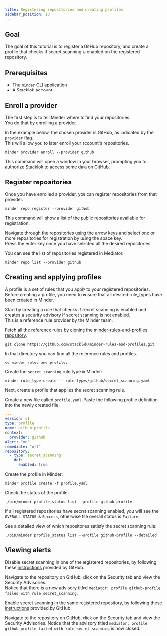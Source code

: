 ```yaml
---
title: Registering repositories and creating profiles
sidebar_position: 10
---
```


## Goal
The goal of this tutorial is to register a GitHub repository, and create a profile that checks if secret scanning
is enabled on the registered repository.

## Prerequisites

* The `minder` CLI application
* A Stacklok account

## Enroll a provider
The first step is to tell Minder where to find your repositories.  
You do that by enrolling a provider.

In the example below, the chosen provider is GitHub, as indicated by the `--provider` flag.  
This will allow you to later enroll your account's repositories.

```
minder provider enroll --provider github
```

This command will open a window in your browser, prompting you to authorize Stacklok to access some data on GitHub.

## Register repositories
Once you have enrolled a provider, you can register repositories from that provider.

```
minder repo register --provider github
```
This command will show a list of the public repositories available for registration.

Navigate through the repositories using the arrow keys and select one or more repositories for registration 
by using the space key.  
Press the enter key once you have selected all the desired repositories.

You can see the list of repositories registered in Mediator.
```
minder repo list --provider github
```

## Creating and applying profiles
A profile is a set of rules that you apply to your registered repositories.
Before creating a profile, you need to ensure that all desired rule_types have been created in Minder.

Start by creating a rule that checks if secret scanning is enabled and creates a security advisory 
if secret scanning is not enabled.  
This is a reference rule provider by the Minder team.

Fetch all the reference rules by cloning the [minder-rules-and-profiles repository](https://github.com/stacklok/minder-rules-and-profiles).

```
git clone https://github.com/stacklok/minder-rules-and-profiles.git
```

In that directory you can find all the reference rules and profiles.
```
cd minder-rules-and-profiles
```

Create the `secret_scanning` rule type in Minder:
```
minder rule_type create -f rule-types/github/secret_scanning.yaml
```

Next, create a profile that applies the secret scanning rule.

Create a new file called `profile.yaml`.
Paste the following profile definition into the newly created file.

```yaml
---
version: v1
type: profile
name: github-profile
context:
  provider: github
alert: "on"
remediate: "off"
repository:
  - type: secret_scanning
    def:
      enabled: true
```

Create the profile in Minder:
```
minder profile create -f profile.yaml
```

Check the status of the profile:
```
./bin/minder profile_status list --profile github-profile
```
If all registered repositories have secret scanning enabled, you will see the `OVERALL STATUS` is `Success`, otherwise the 
overall status is `Failure`.

See a detailed view of which repositories satisfy the secret scanning rule:
```
./bin/minder profile_status list --profile github-profile --detailed
```

## Viewing alerts

Disable secret scanning in one of the registered repositories, by following these 
[instructions](https://docs.github.com/en/code-security/secret-scanning/configuring-secret-scanning-for-your-repositories)
provided by GitHub.

Navigate to the repository on GitHub, click on the Security tab and view the Security Advisories.  
Notice that there is a new advisory titled `mediator: profile github-profile failed with rule secret_scanning`.

Enable secret scanning in the same registered repository, by following these
[instructions](https://docs.github.com/en/code-security/secret-scanning/configuring-secret-scanning-for-your-repositories)
provided by GitHub.

Navigate to the repository on GitHub, click on the Security tab and view the Security Advisories.
Notice that the advisory titled `mediator: profile github-profile failed with rule secret_scanning` is now closed.
